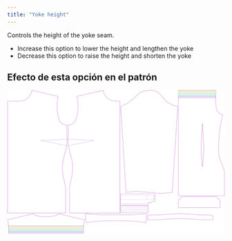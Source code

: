 ```yaml
---
title: "Yoke height"
---
```


Controls the height of the yoke seam.

- Increase this option to lower the height and lengthen the yoke
- Decrease this option to raise the height and shorten the yoke

## Efecto de esta opción en el patrón

![This image shows the effect of this option by superimposing several variants that have a different value for this option](simone_yokeheight_sample.svg "Effect of this option on the pattern")
